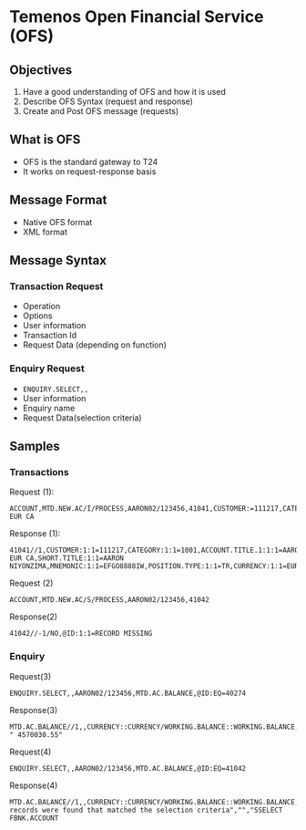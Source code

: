 # Temenos Open Financial Service (OFS)

## Objectives

1. Have a good understanding of OFS and how it is used
2. Describe OFS Syntax (request and response)
3. Create and Post OFS message (requests)

## What is OFS

- OFS is the standard gateway to T24
- It works on request-response basis

## Message Format

- Native OFS format
- XML format

## Message Syntax

### Transaction Request

- Operation
- Options
- User information
- Transaction Id
- Request Data (depending on function)

### Enquiry Request

- `ENQUIRY.SELECT,,`
- User information
- Enquiry name
- Request Data(selection criteria)

## Samples

### Transactions

Request (1):

```ofs
ACCOUNT,MTD.NEW.AC/I/PROCESS,AARON02/123456,41041,CUSTOMER:=111217,CATEGORY:=1001,CURRENCY:=EUR,ACCOUNT.TITLE.1:=AARON EUR CA
```

Response (1):

```ofs
41041//1,CUSTOMER:1:1=111217,CATEGORY:1:1=1001,ACCOUNT.TITLE.1:1:1=AARON EUR CA,SHORT.TITLE:1:1=AARON NIYONZIMA,MNEMONIC:1:1=EFGO8888IW,POSITION.TYPE:1:1=TR,CURRENCY:1:1=EUR,CURRENCY.MARKET:1:1=1,ACCOUNT.OFFICER:1:1=2,CONDITION.GROUP:1:1=1,PASSBOOK:1:1=NO,OPEN.CATEGORY:1:1=1001,CHARGE.CCY:1:1=EUR,INTEREST.CCY:1:1=EUR,ALT.ACCT.TYPE:1:1=LEGACY,ALLOW.NETTING:1:1=NO,SINGLE.LIMIT:1:1=Y,RECORD.STATUS:1:1=INAU,CURR.NO:1:1=1,INPUTTER:1:1=81_AARON2___OFS_BALOFS,DATE.TIME:1:1=2102191547,CO.CODE:1:1=GB0010001,DEPT.CODE:1:1=1
```

Request (2)

```ofs
ACCOUNT,MTD.NEW.AC/S/PROCESS,AARON02/123456,41042
```

Response(2)

```ofs
41042//-1/NO,@ID:1:1=RECORD MISSING
```

### Enquiry

Request(3)

```ofs
ENQUIRY.SELECT,,AARON02/123456,MTD.AC.BALANCE,@ID:EQ=40274
```

Response(3)

```ofs
MTD.AC.BALANCE//1,,CURRENCY::CURRENCY/WORKING.BALANCE::WORKING.BALANCE,"USD" " 4570030.55"
```

Request(4)

```ofs
ENQUIRY.SELECT,,AARON02/123456,MTD.AC.BALANCE,@ID:EQ=41042
```

Response(4)

```ofs
MTD.AC.BALANCE//1,,CURRENCY::CURRENCY/WORKING.BALANCE::WORKING.BALANCE,"No records were found that matched the selection criteria","","SSELECT FBNK.ACCOUNT
```
